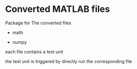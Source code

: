 # Converted MATLAB files

Package for The converted files
  
 - math
  
 - numpy
  
  
  
  
each file contains a test unit

the test unit is triggered by directly run the corresponding file
